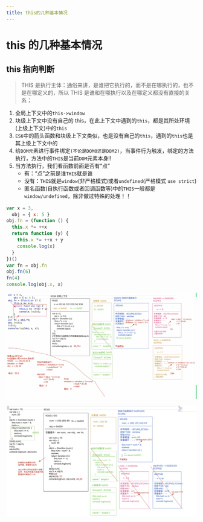 ```yaml
---
title: this的几种基本情况
---
```


# this 的几种基本情况

## this 指向判断

> THIS 是执行主体：通俗来讲，是谁把它执行的，而不是在哪执行的，也不是在哪定义的，所以 THIS 是谁和在哪执行以及在哪定义都没有直接的关系；

1. 全局上下文中的`this->window`
2. 块级上下文中没有自己的 this，在此上下文中遇到的`this`，都是其所处环境(上级上下文)中的`this`
3. `ES6`中的箭头函数和块级上下文类似，也是没有自己的`this`，遇到的`this`也是其上级上下文中的
4. 给`DOM元`素进行事件绑定`(不论是DOM0还是DOM2)`，当事件行为触发，绑定的方法执行，方法中的`THIS`是当前`DOM`元素本身!!
5. 当方法执行，我们看函数前面是否有“点”
   - 有：“点”之前是谁`THIS`就是谁
   - 没有：`THIS`就是`window`(非严格模式)或者`undefined`(严格模式 `use strict`)
   - 匿名函数(自执行函数或者回调函数等)中的`THIS`一般都是`window/undefined`，除非做过特殊的处理！！

```js
var x = 3,
  obj = { x: 5 }
obj.fn = (function () {
  this.x *= ++x
  return function (y) {
    this.x *= ++x + y
    console.log(x)
  }
})()
var fn = obj.fn
obj.fn(6)
fn(4)
console.log(obj.x, x)
```

![](./img/this1.jpg)

![](./img/Xnip2021-11-26_20-29-55.jpg)
